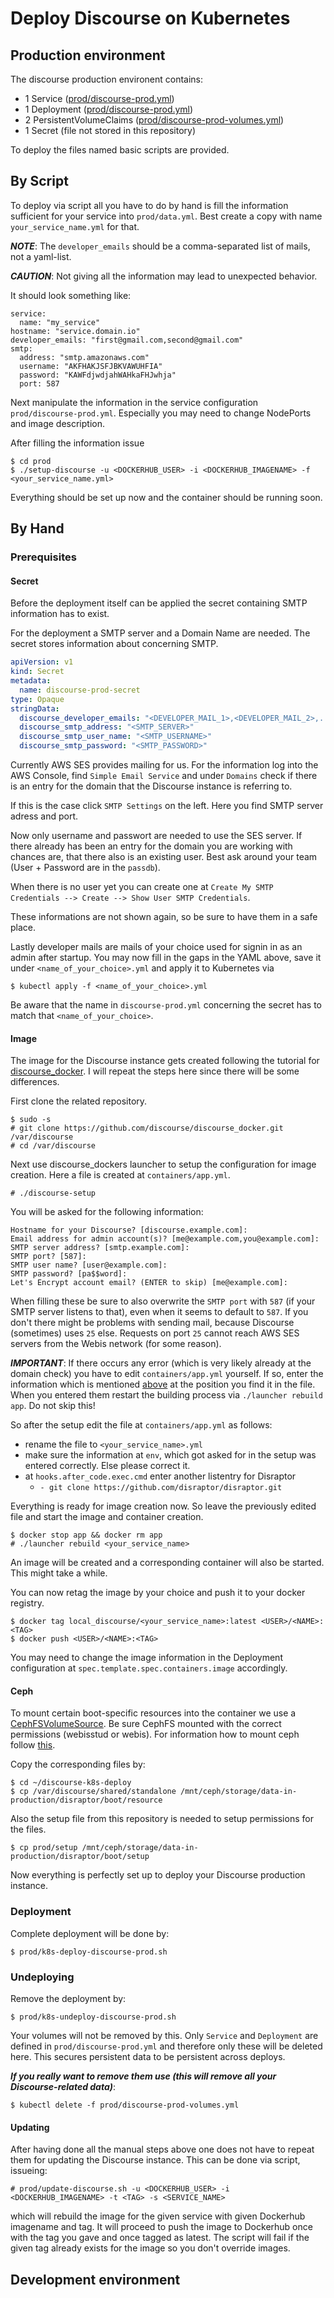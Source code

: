 # Deploy Discourse on Kubernetes

## Production environment
The discourse production environent contains:
  - 1 Service                 ([prod/discourse-prod.yml](prod/discourse-prod.yml))
  - 1 Deployment              ([prod/discourse-prod.yml](prod/discourse-prod.yml))
  - 2 PersistentVolumeClaims  ([prod/discourse-prod-volumes.yml](prod/discourse-prod-volumes.yml))
  - 1 Secret                  (file not stored in this repository)
  
To deploy the files named basic scripts are provided.

## By Script
To deploy via script all you have to do by hand is fill the information sufficient for your service into `prod/data.yml`. Best create a copy with name `your_service_name.yml` for that.

**_NOTE_**: The `developer_emails` should be a comma-separated list of mails, not a yaml-list.

**_CAUTION_**: Not giving all the information may lead to unexpected behavior.

It should look something like:
```
service:
  name: "my_service"    
hostname: "service.domain.io"                 
developer_emails: "first@gmail.com,second@gmail.com"                          
smtp:
  address: "smtp.amazonaws.com"                     
  username: "AKFHAKJSFJBKVAWUHFIA"                    
  password: "KAWFdjwdjahWAHkaFHJwhja"                                            
  port: 587
```

Next manipulate the information in the service configuration `prod/discourse-prod.yml`. Especially you may need to change NodePorts and image description.

After filling the information issue
```
$ cd prod
$ ./setup-discourse -u <DOCKERHUB_USER> -i <DOCKERHUB_IMAGENAME> -f <your_service_name.yml>
```

Everything should be set up now and the container should be running soon.

## By Hand
### Prerequisites
#### Secret
Before the deployment itself can be applied the secret containing SMTP information has to exist.

For the deployment a SMTP server and a Domain Name are needed. The secret stores information about concerning SMTP.
```yaml
apiVersion: v1
kind: Secret
metadata:
  name: discourse-prod-secret
type: Opaque
stringData:
  discourse_developer_emails: "<DEVELOPER_MAIL_1>,<DEVELOPER_MAIL_2>,..."
  discourse_smtp_address: "<SMTP_SERVER>"
  discourse_smtp_user_name: "<SMTP_USERNAME>"
  discourse_smtp_password: "<SMTP_PASSWORD>"
```

Currently AWS SES provides mailing for us. For the information log into the AWS Console, find `Simple Email Service` and under `Domains` check if there is an entry for the domain that the 
Discourse instance is referring to.

If this is the case click `SMTP Settings` on the left. Here you find SMTP server adress and port.

Now only username and passwort are needed to use the SES server. If there already has been an entry for the domain you are working with chances are, that there also is an existing user. Best ask around your team (User + Password are in the `passdb`).

When there is no user yet you can create one at `Create My SMTP Credentials --> Create --> Show User SMTP Credentials`.

These informations are not shown again, so be sure to have them in a safe place.

Lastly developer mails are mails of your choice used for signin in as an admin after startup.
You may now fill in the gaps in the YAML above, save it under `<name_of_your_choice>.yml` and apply it to Kubernetes via 
```
$ kubectl apply -f <name_of_your_choice>.yml
```
Be aware that the name in `discourse-prod.yml` concerning the secret has to match that `<name_of_your_choice>`.

#### Image
The image for the Discourse instance gets created following the tutorial for [discourse_docker](https://github.com/discourse/discourse/blob/master/docs/INSTALL-cloud.md#Install-Discourse).
I will repeat the steps here since there will be some differences.

First clone the related repository.

```
$ sudo -s
# git clone https://github.com/discourse/discourse_docker.git /var/discourse
# cd /var/discourse
```

Next use discourse_dockers launcher to setup the configuration for image creation. Here a file is created at `containers/app.yml`.

```
# ./discourse-setup
```

You will be asked for the following information:

```
Hostname for your Discourse? [discourse.example.com]: 
Email address for admin account(s)? [me@example.com,you@example.com]: 
SMTP server address? [smtp.example.com]: 
SMTP port? [587]: 
SMTP user name? [user@example.com]: 
SMTP password? [pa$$word]: 
Let's Encrypt account email? (ENTER to skip) [me@example.com]: 
```

When filling these be sure to also overwrite the `SMTP port` with `587` (if your SMTP server listens to that), even when it seems to default to `587`. 
If you don't there might be problems with sending mail, because Discourse (sometimes) uses `25` else. Requests on port `25` cannot reach AWS SES servers from the Webis network (for some reason).

**_IMPORTANT_**: If there occurs any error (which is very likely already at the domain check) you have to edit `containers/app.yml` yourself. If so, enter the information which is mentioned [above](https://github.com/BastianGrahm/discourse-k8s-deploy/blob/master/README.md#L68) at the position you find it in the file.
When you entered them restart the building process via `./launcher rebuild app`. Do not skip this!

So after the setup edit the file at `containers/app.yml` as follows:

  - rename the file to `<your_service_name>.yml`
  - make sure the information at `env`, which got asked for in the setup was entered correctly. Else please correct it.
  - at `hooks.after_code.exec.cmd` enter another listentry for Disraptor
    - `- git clone https://github.com/disraptor/disraptor.git`
 
Everything is ready for image creation now. So leave the previously edited file and start the image and container creation.

```
$ docker stop app && docker rm app
# ./launcher rebuild <your_service_name>
```

An image will be created and a corresponding container will also be started. This might take a while.

You can now retag the image by your choice and push it to your docker registry.

```
$ docker tag local_discourse/<your_service_name>:latest <USER>/<NAME>:<TAG>
$ docker push <USER>/<NAME>:<TAG>
```

You may need to change the image information in the Deployment configuration at `spec.template.spec.containers.image` accordingly.

#### Ceph
To mount certain boot-specific resources into the container we use a [CephFSVolumeSource](https://kubernetes.io/docs/reference/generated/kubernetes-api/v1.18/#cephfsvolumesource-v1-core).
Be sure CephFS mounted with the correct permissions (webisstud or webis). For information how to mount ceph follow [this](https://git.webis.de/code-generic/code-admin-knowledgebase/blob/master/services/ceph/cephfs-usage.md).

Copy the corresponding files by:

```
$ cd ~/discourse-k8s-deploy
$ cp /var/discourse/shared/standalone /mnt/ceph/storage/data-in-production/disraptor/boot/resource
```

Also the setup file from this repository is needed to setup permissions for the files.

```
$ cp prod/setup /mnt/ceph/storage/data-in-production/disraptor/boot/setup
```

Now everything is perfectly set up to deploy your Discourse production instance.

### Deployment
Complete deployment will be done by:

```
$ prod/k8s-deploy-discourse-prod.sh
```

### Undeploying
Remove the deployment by:

```
$ prod/k8s-undeploy-discourse-prod.sh
```

Your volumes will not be removed by this. Only `Service` and `Deployment` are defined in `prod/discourse-prod.yml` and therefore only these will be deleted here. This secures persistent data to be persistent across deploys.

**_If you really want to remove them use (this will remove all your Discourse-related data)_**:

```
$ kubectl delete -f prod/discourse-prod-volumes.yml
```

#### Updating
After having done all the manual steps above one does not have to repeat them for updating the Discourse instance.
This can be done via script, issueing:
```
# prod/update-discourse.sh -u <DOCKERHUB_USER> -i <DOCKERHUB_IMAGENAME> -t <TAG> -s <SERVICE_NAME>
```
which will rebuild the image for the given service with given Dockerhub imagename and tag.
It will proceed to push the image to Dockerhub once with the tag you gave and once tagged as latest.
The script will fail if the given tag already exists for the image so you don't override images.

## Development environment
